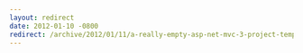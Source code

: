 ```yaml
---
layout: redirect
date: 2012-01-10 -0800
redirect: /archive/2012/01/11/a-really-empty-asp-net-mvc-3-project-template.aspx/
---
```

